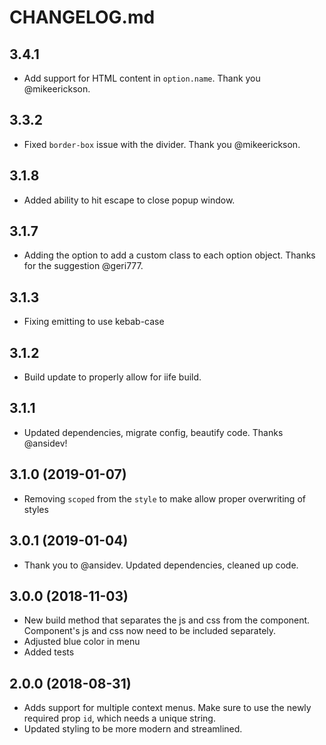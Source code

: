 # CHANGELOG.md

## 3.4.1

- Add support for HTML content in `option.name`. Thank you @mikeerickson.

## 3.3.2

- Fixed `border-box` issue with the divider. Thank you @mikeerickson.

## 3.1.8

- Added ability to hit escape to close popup window.

## 3.1.7

- Adding the option to add a custom class to each option object. Thanks for the suggestion @geri777.

## 3.1.3

- Fixing emitting to use kebab-case

## 3.1.2

- Build update to properly allow for iife build.

## 3.1.1

- Updated dependencies, migrate config, beautify code. Thanks @ansidev!

## 3.1.0 (2019-01-07)

- Removing `scoped` from the `style` to make allow proper overwriting of styles

## 3.0.1 (2019-01-04)

- Thank you to @ansidev. Updated dependencies, cleaned up code.

## 3.0.0 (2018-11-03)

- New build method that separates the js and css from the component. Component's js and css now need to be included separately.
- Adjusted blue color in menu
- Added tests

## 2.0.0 (2018-08-31)

- Adds support for multiple context menus. Make sure to use the newly required prop `id`, which needs a unique string.
- Updated styling to be more modern and streamlined.
